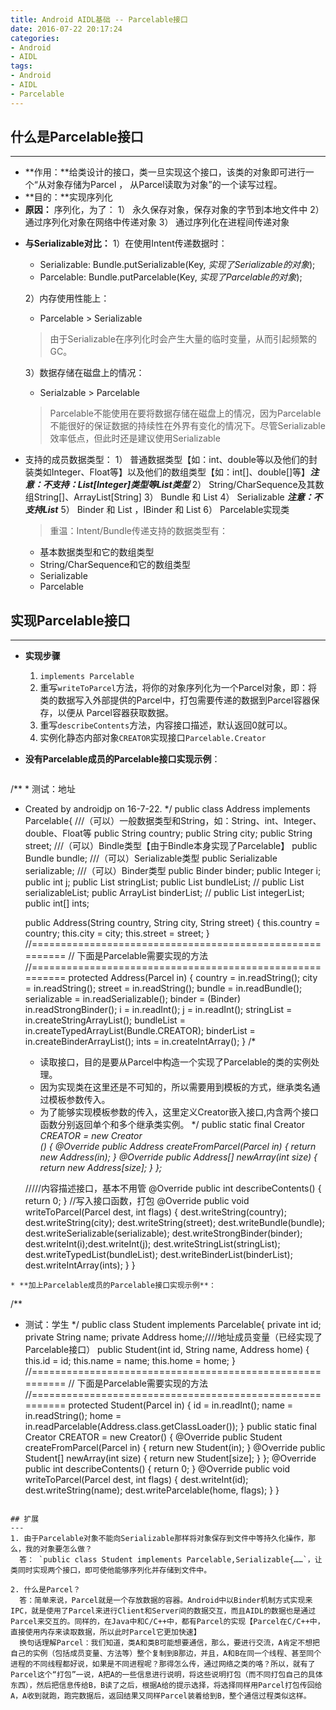 ```yaml
---
title: Android AIDL基础 -- Parcelable接口
date: 2016-07-22 20:17:24
categories:
- Android
- AIDL
tags:
- Android
- AIDL
- Parcelable
---
```

## 什么是Parcelable接口
---
* **作用：**给类设计的接口，类一旦实现这个接口，该类的对象即可进行一个“从对象存储为Parcel ， 从Parcel读取为对象”的一个读写过程。
* **目的：**实现序列化
* **原因：**
    序列化，为了：
    1） 永久保存对象，保存对象的字节到本地文件中
    2） 通过序列化对象在网络中传递对象
    3） 通过序列化在进程间传递对象
<!--more-->
* **与Serializable对比：**
  1）在使用Intent传递数据时：
    * Serializable: Bundle.putSerializable(Key, *实现了Serializable的对象*);
    * Parcelable: Bundle.putParcelable(Key, *实现了Parcelable的对象*);

  2）内存使用性能上：
    * Parcelable > Serializable
    > 由于Serializable在序列化时会产生大量的临时变量，从而引起频繁的GC。   

  3）数据存储在磁盘上的情况：
    * Serialzable > Parcelable
    > Parcelable不能使用在要将数据存储在磁盘上的情况，因为Parcelable不能很好的保证数据的持续性在外界有变化的情况下。尽管Serializable效率低点，但此时还是建议使用Serializable
* 支持的成员数据类型：
  1） 普通数据类型【如：int、double等以及他们的封装类如Integer、Float等】以及他们的数组类型【如：int[]、double[]等】***注意：不支持：List[Integer]类型等List类型***
  2） String/CharSequence及其数组String[]、ArrayList[String]
  3） Bundle 和 List<Bundle>
  4） Serializable ***注意：不支持List<Serializable>***
  5） Binder 和 List<Binder> ，IBinder 和 List<IBinder>
  6） Parcelable实现类
  > 重温：Intent/Bundle传递支持的数据类型有：
    * 基本数据类型和它的数组类型
    * String/CharSequence和它的数组类型
    * Serializable
    * Parcelable


## 实现Parcelable接口
---
* **实现步骤**
  1. `implements Parcelable`
  2. 重写`writeToParcel`方法，将你的对象序列化为一个Parcel对象，即：将类的数据写入外部提供的Parcel中，打包需要传递的数据到Parcel容器保存，以便从 Parcel容器获取数据。
  3. 重写`describeContents`方法，内容接口描述，默认返回0就可以。
  4. 实例化静态内部对象`CREATOR`实现接口`Parcelable.Creator`

* **没有Parcelable成员的Parcelable接口实现示例**：
  ```
/** * 测试：地址
 * Created by androidjp on 16-7-22.
 */
public class Address implements Parcelable{
    ///（可以）一般数据类型和String，如：String、int、Integer、double、Float等
    public String country;
    public String city;
    public String street;
    ///（可以）Bindle类型【由于Bindle本身实现了Parcelable】
    public Bundle bundle;
    ///（可以）Serializable类型
    public Serializable serializable;
    ///（可以）Binder类型
    public Binder binder;
    public Integer i;
    public int j;
    public List<String> stringList;
    public List<Bundle> bundleList;
//    public List<Serializable> serializableList;
    public ArrayList<IBinder> binderList;
//    public List<Integer> integerList;
    public int[] ints;

    public Address(String country, String city, String street) {
        this.country = country;
        this.city = city;
        this.street = street;
    }
   //=========================================================
   //  下面是Parcelable需要实现的方法
   //=========================================================
    protected Address(Parcel in) {
        country = in.readString();
        city = in.readString();
        street = in.readString();
        bundle = in.readBundle();
        serializable = in.readSerializable();
        binder = (Binder) in.readStrongBinder();
        i = in.readInt();
        j = in.readInt();
        stringList = in.createStringArrayList();
        bundleList = in.createTypedArrayList(Bundle.CREATOR);
        binderList = in.createBinderArrayList();
        ints = in.createIntArray();
    }
    /*
    * 读取接口，目的是要从Parcel中构造一个实现了Parcelable的类的实例处理。
    * 因为实现类在这里还是不可知的，所以需要用到模板的方式，继承类名通过模板参数传入。
    * 为了能够实现模板参数的传入，这里定义Creator嵌入接口,内含两个接口函数分别返回单个和多个继承类实例。
    */
    public static final Creator<Address> CREATOR = new Creator<Address>() {
        @Override
        public Address createFromParcel(Parcel in) {
            return new Address(in);
        }
        @Override
        public Address[] newArray(int size) {
            return new Address[size];
        }
    };

   /////内容描述接口，基本不用管
    @Override
    public int describeContents() {
        return 0;
    }
   //写入接口函数，打包
    @Override
    public void writeToParcel(Parcel dest, int flags) {
        dest.writeString(country);
        dest.writeString(city);
        dest.writeString(street);
        dest.writeBundle(bundle);
        dest.writeSerializable(serializable);
        dest.writeStrongBinder(binder);
        dest.writeInt(i);dest.writeInt(j);
        dest.writeStringList(stringList);
        dest.writeTypedList(bundleList);
        dest.writeBinderList(binderList);
        dest.writeIntArray(ints);
    }
}
  ```
* **加上Parcelable成员的Parcelable接口实现示例**：
  ```
/**
 * 测试：学生
 */
public class Student implements Parcelable{
    private int id;
    private String name;
    private Address home;////地址成员变量（已经实现了Parcelable接口）
    public Student(int id, String name, Address home) {
        this.id = id;
        this.name = name;
        this.home = home;
    }
   //=========================================================
   //  下面是Parcelable需要实现的方法
   //=========================================================
    protected Student(Parcel in) {
        id = in.readInt();
        name = in.readString();
        home = in.readParcelable(Address.class.getClassLoader());
    }
    public static final Creator<Student> CREATOR = new Creator<Student>() {
        @Override
        public Student createFromParcel(Parcel in) {
            return new Student(in);
        }
        @Override
        public Student[] newArray(int size) {
            return new Student[size];
        }
    };
    @Override
    public int describeContents() {
        return 0;
    }
    @Override
    public void writeToParcel(Parcel dest, int flags) {
        dest.writeInt(id);
        dest.writeString(name);
        dest.writeParcelable(home, flags);
    }
}
  ```

## 扩展
---
1. 由于Parcelable对象不能向Serializable那样将对象保存到文件中等持久化操作，那么，我的对象要怎么做？
    答： `public class Student implements Parcelable,Serializable{……`，让类同时实现两个接口，即可使他能够序列化并存储到文件中。

2. 什么是Parcel？
    答：简单来说，Parcel就是一个存放数据的容器。Android中以Binder机制方式实现来IPC，就是使用了Parcel来进行Client和Server间的数据交互，而且AIDL的数据也是通过Parcel来交互的。同样的，在Java中和C/C++中，都有Parcel的实现【Parcel在C/C++中，直接使用内存来读取数据，所以此时Parcel它更加快速】
    换句话理解Parcel：我们知道，类A和类B可能想要通信，那么，要进行交流，A肯定不想把自己的实例（包括成员变量、方法等）整个复制到B那边，并且，A和B在同一个线程、甚至同个进程的不同线程都好说，如果是不同进程呢？那得怎么传，通过网络之类的咯？所以，就有了Parcel这个“打包”一说，A把A的一些信息进行说明，将这些说明打包（而不同打包自己的具体东西），然后把信息传给B，B读了之后，根据A给的提示选择，将选择同样用Parcel打包传回给A，A收到就跑，跑完数据后，返回结果又同样Parcel装着给到B，整个通信过程类似这样。

